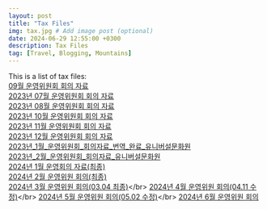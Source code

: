 ```yaml
---
layout: post
title: "Tax Files"
img: tax.jpg # Add image post (optional)
date: 2024-06-29 12:55:00 +0300
description: Tax Files
tag: [Travel, Blogging, Mountains]
---
```


This is a list of tax files:
</br>
[09월 운영위원회 회의 자료](https://ucckorea.github.io/assets/tax/09월%20운영위원회%20회의%20자료.hwp)</br>
[2023년 07월 운영위원회 회의 자료](https://ucckorea.github.io/assets/tax/2023년%2007월%20운영위원회%20회의%20자료.hwp)</br>
[2023년 08월 운영위원회 회의 자료](https://ucckorea.github.io/assets/tax/2023년%2008월%20운영위원회%20회의%20자료.hwp)</br>
[2023년 10월 운영위원회 회의 자료](https://ucckorea.github.io/assets/tax/2023년%2010월%20운영위원회%20회의%20자료.hwp)</br>
[2023년 11월 운영위원회 회의 자료](https://ucckorea.github.io/assets/tax/2023년%2011월%20운영위원회%20회의%20자료.hwp)</br>
[2023년 12월 운영위원회 회의 자료](https://ucckorea.github.io/assets/tax/2023년%2012월%20운영위원회%20회의%20자료.hwp)</br>
[2023년_1월_운영위원회_회의자료_번역_완료_유니버설문화원](https://ucckorea.github.io/assets/tax/2023년_1월_운영위원회_회의자료_번역_완료_유니버설문화원.hwp)</br>
[2023년_2월_운영위원회_회의자료_유니버설문화원](https://ucckorea.github.io/assets/tax/2023년_2월_운영위원회_회의자료_유니버설문화원.hwp)</br>
[2024년 1월 운영회의 자료(최종)](https://ucckorea.github.io/assets/tax/2024년%201월%20운영회의%20자료(최종).hwp)</br>
[2024년 2월 운영위원 회의(최종)](https://ucckorea.github.io/assets/tax/2024년%202월%20운영위원%20회의(최종).hwp)</br>
[2024년 3월 운영위원 회의(03.04 최종)](https://ucckorea.github.io/assets/tax/2024년%203월%20운영위원%20회의(03.04%20최종).hwp)</br>
[2024년 4월 운영위원 회의(04.11 수정)](https://ucckorea.github.io/assets/tax/2024년%204월%20운영위원%20회의(04.11%20수정).hwp)</br>
[2024년 5월 운영위원 회의(05.02 수정)](https://ucckorea.github.io/assets/tax/2024년%205월%20운영위원%20회의(05.02%20수정).hwp)</br>
[2024년 6월 운영위원 회의](https://ucckorea.github.io/assets/tax/2024년%206월%20운영위원%20회의.hwp)</br>
